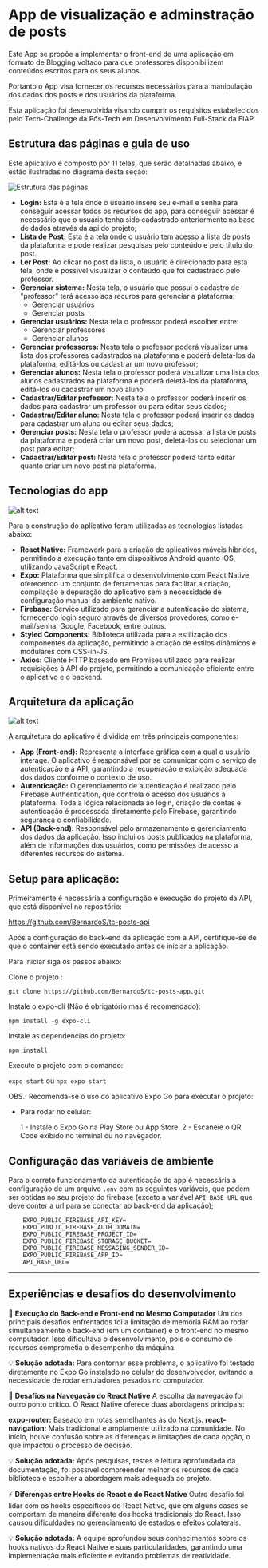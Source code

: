 # App de visualização e adminstração de posts

Este App se propõe a implementar o front-end de uma aplicação em formato de Blogging voltado para que professores disponibilizem conteúdos escritos para os seus alunos.

Portanto o App visa fornecer os recursos necessários para a manipulação dos dados dos posts e dos usuários da plataforma.

Esta aplicação foi desenvolvida visando cumprir os requisitos estabelecidos pelo Tech-Challenge da Pós-Tech em Desenvolvimento Full-Stack da FIAP.

## Estrutura das páginas e guia de uso

Este aplicativo é composto por 11 telas, que serão detalhadas abaixo, e estão ilustradas no diagrama desta seção:

![Estrutura das páginas](Telas.png)

- **Login:** Esta é a tela onde o usuário insere seu e-mail e senha para conseguir acessar todos os recursos do app, para conseguir acessar é necessário que o usuário tenha sido cadastrado anteriormente na base de dados através da api do projeto;
- **Lista de Post:** Esta é a tela onde o usuário tem acesso a lista de posts da plataforma e pode realizar pesquisas pelo conteúdo e pelo título do post.
- **Ler Post:** Ao clicar no post da lista, o usuário é direcionado para esta tela, onde é possível visualizar o conteúdo que foi cadastrado pelo professor.
- **Gerenciar sistema:** Nesta tela, o usuário que possui o cadastro de "professor" terá acesso aos recuros para gerenciar a plataforma:
  - Gerenciar usuários
  - Gerenciar posts
- **Gerenciar usuários:** Nesta tela o professor poderá escolher entre:
  - Gerenciar professores
  - Gerenciar alunos
- **Gerenciar professores:** Nesta tela o professor poderá visualizar uma lista dos professores cadastrados na plataforma e poderá deletá-los da plataforma, editá-los ou cadastrar um novo professor;
- **Gerenciar alunos:** Nesta tela o professor poderá visualizar uma lista dos alunos cadastrados na plataforma e poderá deletá-los da plataforma, editá-los ou cadastrar um novo aluno
- **Cadastrar/Editar professor:** Nesta tela o professor poderá inserir os dados para cadastrar um professor ou para editar seus dados;
- **Cadastrar/Editar aluno:** Nesta tela o professor poderá inserir os dados para cadastrar um aluno ou editar seus dados;
- **Gerenciar posts:** Nesta tela o professor poderá acessar a lista de posts da plataforma e poderá criar um novo post, deletá-los ou selecionar um post para editar;
- **Cadastrar/Editar post:** Nesta tela o professor poderá tanto editar quanto criar um novo post na plataforma.


## Tecnologias do app

![alt text](<Tecnologias do App.png>)

Para a construção do aplicativo foram utilizadas as tecnologias listadas abaixo:
- **React Native:** Framework para a criação de aplicativos móveis híbridos, permitindo a execução tanto em dispositivos Android quanto iOS, utilizando JavaScript e React.
- **Expo:** Plataforma que simplifica o desenvolvimento com React Native, oferecendo um conjunto de ferramentas para facilitar a criação, compilação e depuração do aplicativo sem a necessidade de configuração manual do ambiente nativo.
- **Firebase:** Serviço utilizado para gerenciar a autenticação do sistema, fornecendo login seguro através de diversos provedores, como e-mail/senha, Google, Facebook, entre outros.
- **Styled Components:** Biblioteca utilizada para a estilização dos componentes da aplicação, permitindo a criação de estilos dinâmicos e modulares com CSS-in-JS.
- **Axios:** Cliente HTTP baseado em Promises utilizado para realizar requisições à API do projeto, permitindo a comunicação eficiente entre o aplicativo e o backend.


## Arquitetura da aplicação

![alt text](<Arquitetuda da aplicação.png>)

A arquitetura do aplicativo é dividida em três principais componentes:

- **App (Front-end):** Representa a interface gráfica com a qual o usuário interage. O aplicativo é responsável por se comunicar com o serviço de autenticação e a API, garantindo a recuperação e exibição adequada dos dados conforme o contexto de uso.
- **Autenticação:** O gerenciamento de autenticação é realizado pelo Firebase Authentication, que controla o acesso dos usuários à plataforma. Toda a lógica relacionada ao login, criação de contas e autenticação é processada diretamente pelo Firebase, garantindo segurança e confiabilidade.
- **API (Back-end):** Responsável pelo armazenamento e gerenciamento dos dados da aplicação. Isso inclui os posts publicados na plataforma, além de informações dos usuários, como permissões de acesso a diferentes recursos do sistema.

## Setup para aplicação:

Primeiramente é necessária a configuração e execução do projeto da API, que está disponível no repositório:

https://github.com/BernardoS/tc-posts-api

Após a configuração do back-end da aplicação com a API, certifique-se de que o container está sendo executado antes de iniciar a aplicação.

Para iniciar siga os passos abaixo:

Clone o projeto :

`git clone https://github.com/BernardoS/tc-posts-app.git`

Instale o expo-cli (Não é obrigatório mas é recomendado):

`npm install -g expo-cli`

Instale as dependencias do projeto:

`npm install`

Execute o projeto com o comando:

`expo start`
ou
`npx expo start`

OBS.: Recomenda-se o uso do aplicativo Expo Go para executar o projeto:

- Para rodar no celular:

    1 - Instale o Expo Go na Play Store ou App Store.
    2 - Escaneie o QR Code exibido no terminal ou no navegador.


## Configuração das variáveis de ambiente

Para o correto funcionamento da autenticação do app é necessária a configuração de um arquivo `.env` com as seguintes variáveis, que podem ser obtidas no seu projeto do firebase (exceto a variável `API_BASE_URL` que deve conter a url para se conectar ao back-end da aplicação);

```
    EXPO_PUBLIC_FIREBASE_API_KEY=
    EXPO_PUBLIC_FIREBASE_AUTH_DOMAIN=
    EXPO_PUBLIC_FIREBASE_PROJECT_ID=
    EXPO_PUBLIC_FIREBASE_STORAGE_BUCKET=
    EXPO_PUBLIC_FIREBASE_MESSAGING_SENDER_ID=
    EXPO_PUBLIC_FIREBASE_APP_ID=
    API_BASE_URL=
```
--------
## Experiências e desafios do desenvolvimento

🚀 **Execução do Back-end e Front-end no Mesmo Computador**
Um dos principais desafios enfrentados foi a limitação de memória RAM ao rodar simultaneamente o back-end (em um container) e o front-end no mesmo computador. Isso dificultava o desenvolvimento, pois o consumo de recursos comprometia o desempenho da máquina.

💡 **Solução adotada:** Para contornar esse problema, o aplicativo foi testado diretamente no Expo Go instalado no celular do desenvolvedor, evitando a necessidade de rodar emuladores pesados no computador.

🔄 **Desafios na Navegação do React Native**
A escolha da navegação foi outro ponto crítico. O React Native oferece duas abordagens principais:

**expo-router:** Baseado em rotas semelhantes às do Next.js.
**react-navigation:** Mais tradicional e amplamente utilizado na comunidade.
No início, houve confusão sobre as diferenças e limitações de cada opção, o que impactou o processo de decisão.

💡 **Solução adotada:** Após pesquisas, testes e leitura aprofundada da documentação, foi possível compreender melhor os recursos de cada biblioteca e escolher a abordagem mais adequada ao projeto.

⚡ **Diferenças entre Hooks do React e do React Native**
Outro desafio foi lidar com os hooks específicos do React Native, que em alguns casos se comportam de maneira diferente dos hooks tradicionais do React. Isso causou dificuldades no gerenciamento de estados e efeitos colaterais.

💡 **Solução adotada:** A equipe aprofundou seus conhecimentos sobre os hooks nativos do React Native e suas particularidades, garantindo uma implementação mais eficiente e evitando problemas de reatividade.
